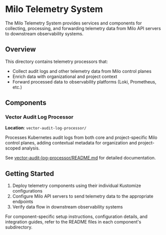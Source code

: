 # Milo Telemetry System

The Milo Telemetry System provides services and components for collecting,
processing, and forwarding telemetry data from Milo API servers to downstream
observability systems.

## Overview

This directory contains telemetry processors that:
- Collect audit logs and other telemetry data from Milo control planes
- Enrich data with organizational and project context
- Forward processed data to observability platforms (Loki, Prometheus, etc.)

## Components

### Vector Audit Log Processor
**Location**: `vector-audit-log-processor/`

Processes Kubernetes audit logs from both core and project-specific Milo control
planes, adding contextual metadata for organization and project-scoped analysis.

See
[vector-audit-log-processor/README.md](vector-audit-log-processor/README.md)
for detailed documentation.

## Getting Started

1. Deploy telemetry components using their individual Kustomize configurations
2. Configure Milo API servers to send telemetry data to the appropriate
   endpoints
3. Verify data flow in downstream observability systems

For component-specific setup instructions, configuration details, and
integration guides, refer to the README files in each component's subdirectory.
